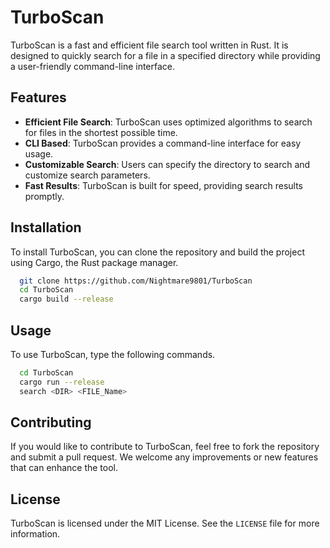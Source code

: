 # TurboScan

TurboScan is a fast and efficient file search tool written in Rust. It is designed to quickly search for a file in a specified directory while providing a user-friendly command-line interface.

## Features

- **Efficient File Search**: TurboScan uses optimized algorithms to search for files in the shortest possible time.
- **CLI Based**: TurboScan provides a command-line interface for easy usage.
- **Customizable Search**: Users can specify the directory to search and customize search parameters.
- **Fast Results**: TurboScan is built for speed, providing search results promptly.

## Installation

To install TurboScan, you can clone the repository and build the project using Cargo, the Rust package manager.

```bash
  git clone https://github.com/Nightmare9801/TurboScan
  cd TurboScan
  cargo build --release
```

## Usage

To use TurboScan, type the following commands.

```bash
  cd TurboScan
  cargo run --release
  search <DIR> <FILE_Name>
```

## Contributing

If you would like to contribute to TurboScan, feel free to fork the repository and submit a pull request. We welcome any improvements or new features that can enhance the tool.

## License

TurboScan is licensed under the MIT License. See the `LICENSE` file for more information.
